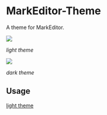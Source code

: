 # MarkEditor-Theme

A theme for MarkEditor. 

![](https://raw.githubusercontent.com/greenzorro/MarkEditor-Theme/master/screenshots/light.png)

*light theme*

![](https://raw.githubusercontent.com/greenzorro/MarkEditor-Theme/master/screenshots/dark.png)

*dark theme*

## Usage

[light theme](https://raw.githubusercontent.com/greenzorro/MarkEditor-Theme/master/theme-light.txt)